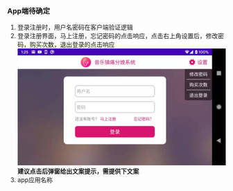 ### App端待确定
1.  登录注册时，用户名密码在客户端验证逻辑
2.  登录注册界面，马上注册，忘记密码的点击响应，点击右上角设置后，修改密码，购买次数，退出登录的点击响应    
![相关UI](img/app_login.jpg)        
**建议点击后弹窗给出文案提示，需提供下文案**
3.  app应用名称
